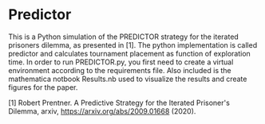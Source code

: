 # Predictor

This is a Python simulation of the PREDICTOR strategy for the iterated prisoners dilemma, as presented in [1]. The python implementation is called predictor and calculates tournament placement as function of exploration time. In order to run PREDICTOR.py, you first need to create a virtual environment according to the requirements file.
Also included is the mathematica notbook Results.nb used to visualize the results and create figures for the paper.

[1] Robert Prentner. A Predictive Strategy for the Iterated Prisoner's Dilemma, arxiv, https://arxiv.org/abs/2009.01668 (2020).

